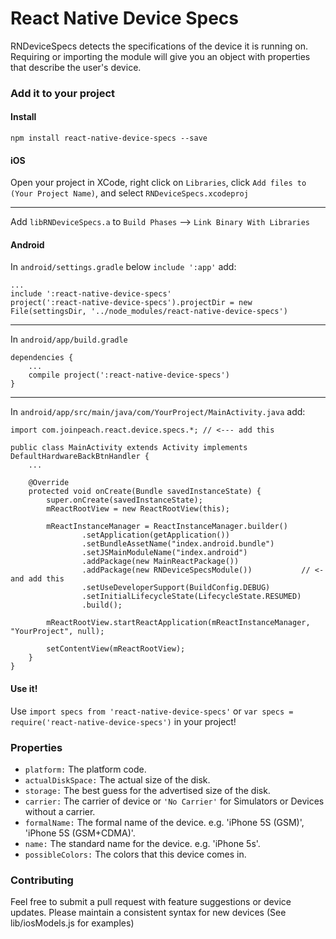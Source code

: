 # React Native Device Specs

RNDeviceSpecs detects the specifications of the device it is running on.  Requiring or importing the module will give you an object with properties that describe the user's device.

### Add it to your project
#### Install
`npm install react-native-device-specs --save`
#### iOS
Open your project in XCode, right click on `Libraries`, click `Add files to (Your Project Name)`, and select `RNDeviceSpecs.xcodeproj`
***
Add `libRNDeviceSpecs.a` to `Build Phases` --> `Link Binary With Libraries`
#### Android
In `android/settings.gradle`
below `include ':app'`
add:
```
...
include ':react-native-device-specs'
project(':react-native-device-specs').projectDir = new File(settingsDir, '../node_modules/react-native-device-specs')
```
***
In `android/app/build.gradle`
```
dependencies {
    ...
    compile project(':react-native-device-specs')
}
```
***
In `android/app/src/main/java/com/YourProject/MainActivity.java`
add:
```
import com.joinpeach.react.device.specs.*; // <--- add this

public class MainActivity extends Activity implements DefaultHardwareBackBtnHandler {
    ...

    @Override
    protected void onCreate(Bundle savedInstanceState) {
        super.onCreate(savedInstanceState);
        mReactRootView = new ReactRootView(this);

        mReactInstanceManager = ReactInstanceManager.builder()
                .setApplication(getApplication())
                .setBundleAssetName("index.android.bundle")
                .setJSMainModuleName("index.android")
                .addPackage(new MainReactPackage())
                .addPackage(new RNDeviceSpecsModule())           // <- and add this
                .setUseDeveloperSupport(BuildConfig.DEBUG)
                .setInitialLifecycleState(LifecycleState.RESUMED)
                .build();

        mReactRootView.startReactApplication(mReactInstanceManager, "YourProject", null);

        setContentView(mReactRootView);
    }   
}
```
#### Use it!
Use `import specs from 'react-native-device-specs'` or `var specs = require('react-native-device-specs')` in your project!

### Properties
- `platform:` The platform code.
- `actualDiskSpace:` The actual size of the disk.
- `storage:` The best guess for the advertised size of the disk.
- `carrier:` The carrier of device or `'No Carrier'` for Simulators or Devices without a carrier.
- `formalName:` The formal name of the device. e.g. 'iPhone 5S (GSM)', 'iPhone 5S (GSM+CDMA)'.
- `name:` The standard name for the device. e.g. 'iPhone 5s'.
- `possibleColors:` The colors that this device comes in.

### Contributing
Feel free to submit a pull request with feature suggestions or device updates.  Please maintain a consistent syntax for new devices (See lib/iosModels.js for examples)
